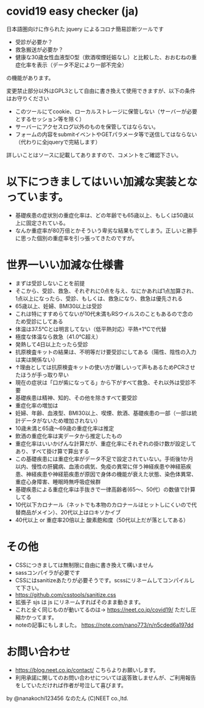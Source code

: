 # covid19 easy checker (ja)

日本語圏向けに作られた jquery によるコロナ簡易診断ツールです

- 受診が必要か？
- 救急搬送が必要か？
- 健康な30歳女性血液型O型（飲酒喫煙妊娠なし）と比較した、おおむねの重症化率を表示（データ不足により一部不完全）

の機能があります。

変更禁止部分以外はGPL3として自由に書き換えて使用できますが、以下の条件はお守りください

- このツールにてcookie、ローカルストレージに保管しない（サーバーが必要とするセッション等を除く）
- サーバーにアクセスログ以外のものを保管してはならない。
- フォームの内容をsubmitイベントやGETパラメータ等で送信してはならない（代わりに全jqueryで完結します）

詳しいことはソースに記載してありますので、コメントをご確認下さい。

# 以下につきましてはいい加減な実装となっています。

- 基礎疾患の症状別の重症化率は、どの年齢でも65歳以上、もしくは50歳以上に固定されている。
- なんか重症率が80万倍とかそういう卑劣な結果もでてしまう。正しいと勝手に思った個別の重症率を引っ張ってきたのですが。

# 世界一いい加減な仕様書

- まずは受診しないことを前提
- そこから、受診、救急、それぞれに0点を与え、なにかあれば1点加算され、1点以上になったら、受診、もしくは、救急になり、救急は優先される
- 65歳以上、妊婦、BMI30以上は受診
- これは特にすすめらてないが10代未満もRSウイルスのこともあるので念のため受診にしてある
- 体温は37.5℃とは明言してない（低平熱対応）平熱+1℃で代替
- 極度な体温なら救急（41.0℃超え）
- 発熱して4日以上たったら受診
- 抗原検査キットの結果は、不明等だけ要受診にしてある（陽性、陰性の入力は実は関係ない）
- ↑理由としては抗原検査キットの使い方が難しいって声もあるためPCRさせたほうが手っ取り早い
- 現在の症状は「口が紫になってる」から下がすべて救急、それ以外は受診不要
- 基礎疾患は精神、知的、その他を除きすべて要受診
- 重症化率の増加は
- 妊婦、年齢、血液型、BMI30以上、喫煙、飲酒、基礎疾患の一部（一部は統計データがないため増加されない）
- 10歳未満と65歳～69歳の重症化率は推定
- 飲酒の重症化率は実データから推定したもの
- 重症化率はいいかげんな計算だが、重症化率にそれぞれの掛け数が設定してあり、すべて掛け算で算出する
- この基礎疾患には重症化率がデータ不足で設定されていない。手術後1か月以内、慢性の肝臓病、血液の病気、免疫の異常に伴う神経疾患や神経筋疾患、神経疾患や神経筋疾患が原因で身体の機能が衰えた状態、染色体異常、重症心身障害、睡眠時無呼吸症候群
- 基礎疾患による重症化率は手抜きで一律高齢者(65～、50代）の数値で計算してる
- 10代以下カロナール（ネットでも本物のカロナールはヒットしにくいので代替商品がメイン）、20代以上はロキソかイブ
- 40代以上 or 重症率20倍以上 酸素飽和度（50代以上だが落としてある）

# その他

- CSSにつきましては無制限に自由に書き換えて構いません
- sassコンパイラが必要です
- CSSにはsanitizeあたりが必要そうです。scssにリネームしてコンパイルして下さい。
- https://github.com/csstools/sanitize.css
- 拡張子 sjs は js にリネームすればそのまま動きます。
- これと全く同じものが動いてるのは→ https://neet.co.jp/covid19/ ただし圧縮かかってます。
- noteの記事にもしました。 https://note.com/nano773/n/n5cded6a197dd

# お問い合わせ

- https://blog.neet.co.jp/contact/ こちらよりお願いします。
- 利用承諾に関してのお問い合わせについては返答致しませんが、ご利用報告をしていただければ作者が号泣して喜びます。

by @nanakochi123456 なのたん (C)NEET co.,ltd.
